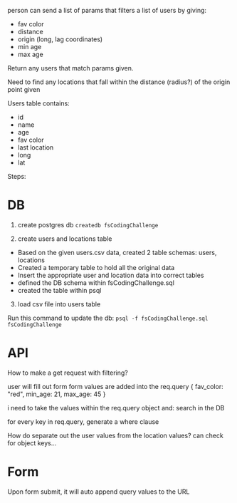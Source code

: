 person can send a list of params that filters a list of users by giving:

- fav color
- distance
- origin (long, lag coordinates)
- min age
- max age

Return any users that match params given.

Need to find any locations that fall within the distance (radius?) of
the origin point given

Users table contains:

- id
- name
- age
- fav color
- last location
- long
- lat

Steps:

# DB

1. create postgres db
   `createdb fsCodingChallenge`

2. create users and locations table

- Based on the given users.csv data, created 2 table schemas: users, locations
- Created a temporary table to hold all the original data
- Insert the appropriate user and location data into correct tables
- defined the DB schema within fsCodingChallenge.sql
- created the table within psql

3. load csv file into users table

Run this command to update the db:
`psql -f fsCodingChallenge.sql fsCodingChallenge`

# API

How to make a get request with filtering?

user will fill out form
form values are added into the req.query
{
fav_color: "red",
min_age: 21,
max_age: 45
}

i need to take the values within the req.query object and:
search in the DB

for every key in req.query, generate a where clause

How do separate out the user values from the location values?
can check for object keys...

# Form

Upon form submit, it will auto append query values to the URL
